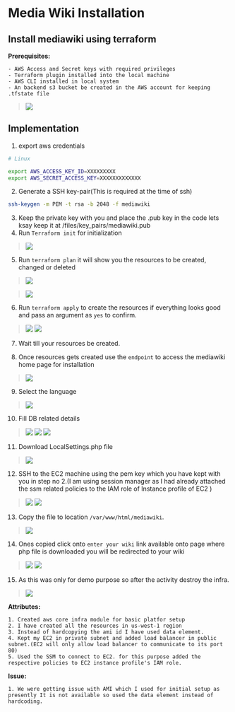 # Media Wiki Installation

## Install mediawiki using terraform

**Prerequisites:**
```
- AWS Access and Secret keys with required privileges
- Terraform plugin installed into the local machine
- AWS CLI installed in local system
- An backend s3 bucket be created in the AWS account for keeping .tfstate file
```
> ![](/files/readme_snips/S3_bucket.JPG)

## Implementation

 1. export aws credentials

```bash
# Linux

export AWS_ACCESS_KEY_ID=XXXXXXXXX
export AWS_SECRET_ACCESS_KEY=XXXXXXXXXXXXX

```

2. Generate a SSH key-pair(This is required at the time of ssh)

```bash
ssh-keygen -m PEM -t rsa -b 2048 -f mediawiki
```
3. Keep the private key with you and place the .pub key in the code lets ksay keep it at /files/key_pairs/mediawiki.pub
4. Run `Terraform init` for initialization 

> ![](/files/readme_snips/init.PNG)

5. Run `terraform plan` it will show you the resources to be created, changed or deleted

> ![](/files/readme_snips/plan1.PNG)

> ![](/files/readme_snips/plan2.PNG)


6.  Run `terraform apply` to create the resources if everything looks good and pass an argument as `yes` to confirm.

> ![](/files/readme_snips/apply1.PNG)
> ![](/files/readme_snips/apply2.PNG)

7. Wait till your resources be created.


8. Once resources gets created use the `endpoint` to access the mediawiki home page for installation

> ![](/files/readme_snips/strings.PNG)

9. Select the language

> ![](/files/readme_snips/step1.PNG)


10. Fill DB related details

> ![](/files/readme_snips/step2.PNG)
> ![](/files/readme_snips/step3.PNG)
> ![](/files/readme_snips/step4.PNG)
11. Download LocalSettings.php file 

> ![](/files/readme_snips/local.PNG)

12. SSH to the EC2 machine using the pem key which you have kept with you in step no 2.(I am using session manager as I had already attached the ssm related policies to the IAM role of Instance profile of EC2 )

> ![](/files/readme_snips/step5.PNG)
> ![](/files/readme_snips/step6.PNG)

13. Copy the file to location `/var/www/html/mediawiki`. 

> ![](/files/readme_snips/step7.PNG)

14. Ones copied click onto `enter your wiki` link available onto page where php file is downloaded you will be redirected to your wiki

> ![](/files/readme_snips/step8.PNG)
> ![](/files/readme_snips/step9.PNG)

15. As this was only for demo purpose so after the activity destroy the infra.

> ![](/files/readme_snips/step10.PNG)

**Attributes:**
```
1. Created aws core infra module for basic platfor setup
2. I have created all the resources in us-west-1 region
3. Instead of hardcopying the ami id I have used data element.
4. Kept my EC2 in private subnet and added load balancer in public subnet.(EC2 will only allow load balancer to communicate to its port 80)
5. Used the SSM to connect to EC2. for this purpose added the respective policies to EC2 instance profile's IAM role.
```
**Issue:**
```
1. We were getting issue with AMI which I used for initial setup as presently It is not available so used the data element instead of hardcoding.
```
